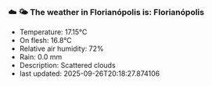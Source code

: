 ### ☁️ 🌤️  The weather in Florianópolis is: Florianópolis

- Temperature: 17.15°C
- On flesh: 16.8°C
- Relative air humidity: 72%
- Rain: 0.0 mm
- Description: Scattered clouds
- last updated: 2025-09-26T20:18:27.874106
